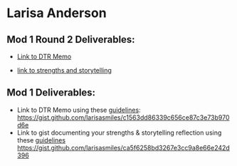 # Larisa Anderson

## Mod 1 Round 2 Deliverables:

* [Link to DTR Memo](https://gist.github.com/larisasmiles/6791280cdc556489cf405001d04e10ad)

* [link to strengths and storytelling](https://gist.github.com/larisasmiles/85ee4bc91b49d5271dc425771ea4556e)

## Mod 1 Deliverables:
* Link to DTR Memo using these [guidelines](https://github.com/turingschool/career-development-curriculum/blob/master/module_one/dtr_guidelines_memo.md): https://gist.github.com/larisasmiles/c1563dd86339c656ce87c3e73b970d6e
* Link to gist documenting your strengths & storytelling reflection using these [guidelines](https://github.com/turingschool/career-development-curriculum/blob/master/module_one/strengths_storytelling_reflection.md)
https://gist.github.com/larisasmiles/ca5f6258bd3267e3cc9a8e66e242d396
